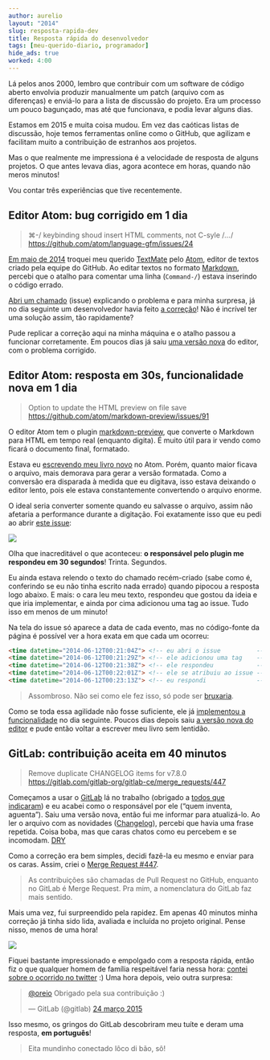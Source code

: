 ```yaml
---
author: aurelio
layout: "2014"
slug: resposta-rapida-dev
title: Resposta rápida do desenvolvedor
tags: [meu-querido-diario, programador]
hide_ads: true
worked: 4:00
---
```


Lá pelos anos 2000, lembro que contribuir com um software de código aberto envolvia produzir manualmente um patch (arquivo com as diferenças) e enviá-lo para a lista de discussão do projeto. Era um processo um pouco bagunçado, mas até que funcionava, e podia levar alguns dias.

Estamos em 2015 e muita coisa mudou. Em vez das caóticas listas de discussão, hoje temos ferramentas online como o GitHub, que agilizam e facilitam muito a contribuição de estranhos aos projetos.

Mas o que realmente me impressiona é a velocidade de resposta de alguns projetos. O que antes levava dias, agora acontece em horas, quando não meros minutos!

Vou contar três experiências que tive recentemente.


## Editor Atom: bug corrigido em 1 dia

> ⌘-/ keybinding shoud insert HTML comments, not C-syle /*…*/  
> <https://github.com/atom/language-gfm/issues/24>

[Em maio de 2014](https://twitter.com/oreio/status/465941002189303808) troquei meu querido [TextMate][] pelo [Atom][], editor de textos criado pela equipe do GitHub. Ao editar textos no formato [Markdown][], percebi que o atalho para comentar uma linha (`Command-/`) estava inserindo o código errado.

[TextMate]: https://macromates.com/
[Atom]:     https://atom.io/
[Markdown]: http://en.wikipedia.org/wiki/Markdown

[Abri um chamado](https://github.com/atom/language-gfm/issues/24) (issue) explicando o problema e para minha surpresa, já no dia seguinte um desenvolvedor havia feito [a correção](https://github.com/atom/language-gfm/pull/26)! Não é incrível ter uma solução assim, tão rapidamente?

Pude replicar a correção aqui na minha máquina e o atalho passou a funcionar corretamente. Em poucos dias já saiu [uma versão nova](https://github.com/atom/atom/releases/tag/v0.96.0) do editor, com o problema corrigido.

<!-- https://github.com/atom/language-gfm/releases/tag/v0.36.0 -->


## Editor Atom: resposta em 30s, funcionalidade nova em 1 dia

> Option to update the HTML preview on file save  
> <https://github.com/atom/markdown-preview/issues/91>

O editor Atom tem o plugin [markdown-preview](https://atom.io/packages/markdown-preview), que converte o Markdown para HTML em tempo real (enquanto digita). É muito útil para ir vendo como ficará o documento final, formatado.

Estava eu [escrevendo meu livro novo](https://twitter.com/oreio/status/471377226198695936) no Atom. Porém, quanto maior ficava o arquivo, mais demorava para gerar a versão formatada. Como a conversão era disparada à medida que eu digitava, isso estava deixando o editor lento, pois ele estava constantemente convertendo o arquivo enorme.

O ideal seria converter somente quando eu salvasse o arquivo, assim não afetaria a performance durante a digitação. Foi exatamente isso que eu pedi ao abrir [este issue](https://github.com/atom/markdown-preview/issues/91):

[![](http://aurelio.net/img/blog/github-reply-30s.png)](https://github.com/atom/markdown-preview/issues/91)

Olha que inacreditável o que aconteceu: **o responsável pelo plugin me respondeu em 30 segundos**! Trinta. Segundos.

Eu ainda estava relendo o texto do chamado recém-criado (sabe como é, conferindo se eu não tinha escrito nada errado) quando pipocou a resposta logo abaixo. E mais: o cara leu meu texto, respondeu que gostou da ideia e que iria implementar, e ainda por cima adicionou uma tag ao issue. Tudo isso em menos de um minuto!

Na tela do issue só aparece a data de cada evento, mas no código-fonte da página é possível ver a hora exata em que cada um ocorreu:

```html
<time datetime="2014-06-12T00:21:04Z"> <!-- eu abri o issue          -->
<time datetime="2014-06-12T00:21:29Z"> <!-- ele adicionou uma tag    -->
<time datetime="2014-06-12T00:21:38Z"> <!-- ele respondeu            -->
<time datetime="2014-06-12T00:22:01Z"> <!-- ele se atribuiu ao issue -->
<time datetime="2014-06-12T00:23:13Z"> <!-- eu respondi              -->
```

> Assombroso. Não sei como ele fez isso, só pode ser [bruxaria](http://letras.mus.br/brujeria/66995/).

Como se toda essa agilidade não fosse suficiente, ele já [implementou a funcionalidade](https://github.com/atom/markdown-preview/commit/d5d6b073ef6b1ab1978086e9a39bd01d7a6b2bce) no dia seguinte. Poucos dias depois saiu [a versão nova do editor](https://github.com/atom/atom/releases/tag/v0.104.0) e pude então voltar a escrever meu livro sem lentidão.


## GitLab: contribuição aceita em 40 minutos

> Remove duplicate CHANGELOG items for v7.8.0  
> <https://gitlab.com/gitlab-org/gitlab-ce/merge_requests/447>

Começamos a usar o [GitLab](https://about.gitlab.com/) lá no trabalho (obrigado a [todos que indicaram](http://aurelio.net/blog/2014/11/08/funcionario-publico/)) e eu acabei como o responsável por ele (“quem inventa, aguenta”). Saiu uma versão nova, então fui me informar para atualizá-lo. Ao ler o arquivo com as novidades ([Changelog](https://gitlab.com/gitlab-org/gitlab-ce/blob/master/CHANGELOG)), percebi que havia uma frase repetida. Coisa boba, mas que caras chatos como eu percebem e se incomodam. [DRY](http://en.wikipedia.org/wiki/Don%27t_repeat_yourself)

Como a correção era bem simples, decidi fazê-la eu mesmo e enviar para os caras. Assim, criei o [Merge Request #447](https://gitlab.com/gitlab-org/gitlab-ce/merge_requests/447).

> As contribuições são chamadas de Pull Request no GitHub, enquanto no GitLab é Merge Request. Pra mim, a nomenclatura do GitLab faz mais sentido.

Mais uma vez, fui surpreendido pela rapidez. Em apenas 40 minutos minha correção já tinha sido lida, avaliada e incluída no projeto original. Pense nisso, menos de uma hora!

[![](http://aurelio.net/img/blog/gitlab-merge-40min.png)](https://gitlab.com/gitlab-org/gitlab-ce/merge_requests/447)

Fiquei bastante impressionado e empolgado com a resposta rápida, então fiz o que qualquer homem de família respeitável faria nessa hora: [contei sobre o ocorrido no twitter](https://twitter.com/oreio/status/580490368522825728) :) Uma hora depois, veio outra surpresa:

<blockquote class="twitter-tweet" lang="pt"><p><a href="https://twitter.com/oreio">@oreio</a> Obrigado pela sua contribuição :)</p>&mdash; GitLab (@gitlab) <a href="https://twitter.com/gitlab/status/580504840813543426">24 março 2015</a></blockquote>
<script async src="//platform.twitter.com/widgets.js" charset="utf-8"></script>

Isso mesmo, os gringos do GitLab descobriram meu tuíte e deram uma resposta, **em português**!

> Eita mundinho conectado lôco di bão, sô!

